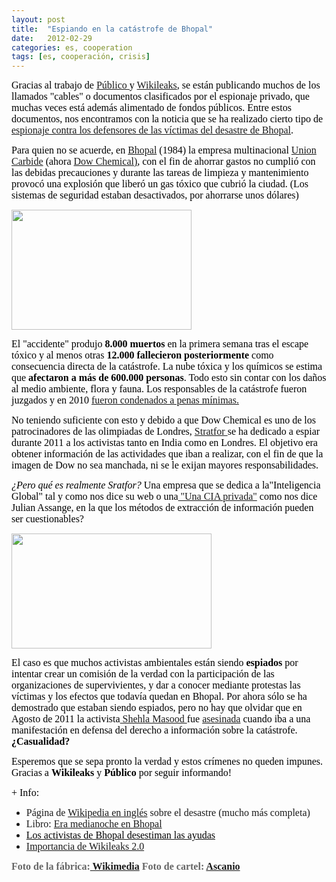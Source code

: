 ```yaml
---
layout: post
title:  "Espiando en la catástrofe de Bhopal"
date:   2012-02-29
categories: es, cooperation
tags: [es, cooperación, crisis]
---
```

<span style="color:#000000;"><span style="font-family:Ubuntu;"><span style="font-size:medium;">Gracias al trabajo de <a href="http://www.publico.es/" target="_blank">Público </a>y <a href="http://wikileaks.org/" target="_blank">Wikileaks</a>, se están publicando muchos de los llamados "cables" o documentos clasificados por el espionaje privado, que muchas veces está además alimentado de fondos públicos.
Entre estos documentos, nos encontramos con la noticia que se ha realizado cierto tipo de <a href="http://www.publico.es/internacional/424179/espionaje-contra-los-defensores-de-las-victimas-de-bhopal" target="_blank">espionaje contra los defensores de las víctimas del desastre de Bhopal</a>.</span></span></span>

<span style="color:#000000;"><span style="font-family:Ubuntu;"><span style="font-size:medium;">Para quien no se acuerde, en <a href="http://es.wikipedia.org/wiki/Bhopal" target="_blank">Bhopal</a> (1984) la empresa multinacional <a href="http://es.wikipedia.org/wiki/Union_Carbide" target="_blank">Union Carbide</a> (ahora <a href="http://es.wikipedia.org/wiki/Dow_Chemical" target="_blank">Dow Chemical)</a>, con el fin de ahorrar gastos no cumplió con las debidas precauciones y durante las tareas de limpieza y mantenimiento provocó una explosión que liberó un gas tóxico que cubrió la ciudad. (Los sistemas de seguridad estaban desactivados, por ahorrarse unos dólares)</span></span></span>

<span style="font-family:Ubuntu;">
</span>

<img class="    " src="http://upload.wikimedia.org/wikipedia/commons/thumb/6/66/Bhopal-Union_Carbide_2.jpg/800px-Bhopal-Union_Carbide_2.jpg" alt="" width="288" height="192" />

<span style="color:#000000;"><span style="font-family:Ubuntu;"><span style="font-size:medium;">El "accidente" produjo</span></span></span><strong><span style="color:#000000;"><span style="font-family:Ubuntu;"><span style="font-size:medium;"> 8.000 muertos</span></span></span></strong><span style="color:#000000;"><span style="font-family:Ubuntu;"><span style="font-size:medium;"> en la primera semana tras el escape tóxico y al menos otras</span></span></span><strong><span style="color:#000000;"><span style="font-family:Ubuntu;"><span style="font-size:medium;"> 12.000 fallecieron posteriormente</span></span></span></strong><span style="color:#000000;"><span style="font-family:Ubuntu;"><span style="font-size:medium;"> como consecuencia directa de la catástrofe. La nube tóxica y los químicos se estima que </span></span></span><strong><span style="color:#000000;"><span style="font-family:Ubuntu;"><span style="font-size:medium;">afectaron a más de 600.000 personas</span></span></span></strong><span style="color:#000000;"><span style="font-family:Ubuntu;"><span style="font-size:medium;">. Todo esto sin contar con los daños al medio ambiente, flora y fauna. Los responsables de la catástrofe fueron juzgados y en 2010 <a href="http://diagonalperiodico.net/India-no-hay-justicia-para-Bhopal.html" target="_blank">fueron condenados a penas mínimas.</a></span></span></span>

<span style="color:#000000;"><span style="font-family:Ubuntu;"><span style="font-size:medium;">No teniendo suficiente con esto y debido a que Dow Chemical es uno de los patrocinadores de las olimpiadas de Londres, <a href="http://www.stratfor.com/" target="_blank">Stratfor </a>se ha dedicado a espiar durante 2011 a los activistas tanto en India como en Londres. El objetivo era obtener información de las actividades que iban a realizar, con el fin de que la imagen de Dow no sea manchada, ni se le exijan mayores responsabilidades.</span></span></span>

<em><span style="color:#000000;"><span style="font-family:Ubuntu;"><span style="font-size:medium;">¿Pero qué es realmente Sratfor?</span></span></span></em><span style="color:#000000;"><span style="font-family:Ubuntu;"><span style="font-size:medium;"> Una empresa que se dedica a la"Inteligencia Global" tal y como nos dice su web o una<a href="http://www.bbc.co.uk/mundo/noticias/2012/02/120227_eeuu_stratfor_wikileaks_servicio_inteligencia_wbm.shtml" target="_blank"> "Una CIA privada"</a> como nos dice Julian Assange, en la que los métodos de extracción de información pueden ser cuestionables?</span></span></span>
<p style="text-align:left;" align="CENTER"><span style="font-family:Ubuntu;">
</span></p>
<a href="http://farm1.staticflickr.com/22/28868638_82cb964f82.jpg"><img class="aligncenter" src="http://farm1.staticflickr.com/22/28868638_82cb964f82.jpg" alt="" width="320" height="184" /></a>

<span style="font-family:Ubuntu;"><span style="font-size:medium;"><span style="color:#000000;">El caso es que muchos activistas ambientales están siendo</span><strong><span style="color:#000000;"> espiados</span></strong><span style="color:#000000;"> por intentar crear un comisión de la verdad con la participación de las organizaciones de supervivientes, y dar a conocer mediante protestas las víctimas y los efectos que todavía quedan en Bhopal. Por ahora sólo se ha demostrado que estaban siendo espiados, pero no hay que olvidar que en Agosto de 2011 la activista<a href="http://en.wikipedia.org/wiki/Shehla_Masood" target="_blank"> Shehla Masood </a>fue <a href="http://www.europapress.es/internacional/noticia-asesinada-activista-india-shehla-masood-20110817091703.html" target="_blank">asesinada</a> cuando iba a una manifestación en defensa del derecho a información sobre la catástrofe. </span><strong><span style="color:#000000;">¿Casualidad?</span></strong></span></span>

<span style="color:#000000;"><span style="font-family:Ubuntu;"><span style="font-size:medium;">Esperemos que se sepa pronto la verdad y estos crímenes no queden impunes. Gracias a </span></span></span><strong><span style="color:#000000;"><span style="font-family:Ubuntu;"><span style="font-size:medium;">Wikileaks</span></span></span></strong><span style="color:#000000;"><span style="font-family:Ubuntu;"><span style="font-size:medium;"> y </span></span></span><strong><span style="color:#000000;"><span style="font-family:Ubuntu;"><span style="font-size:medium;">Público</span></span></span></strong><span style="color:#000000;"><span style="font-family:Ubuntu;"><span style="font-size:medium;"> por seguir informando!</span></span></span>

<span style="color:#000000;"><span style="font-family:Ubuntu;"><span style="font-size:medium;">+ Info:</span></span></span>
<ul>
	<li><span style="font-size:medium;font-family:Ubuntu;">Página de </span><a style="font-size:medium;font-family:Ubuntu;" href="http://en.wikipedia.org/wiki/Bhopal_disaster" target="_blank">Wikipedia en inglés</a><span style="font-size:medium;font-family:Ubuntu;"> sobre el desastre (mucho más completa)</span></li>
	<li><span style="font-size:medium;font-family:Ubuntu;">Libro: </span><a style="font-size:medium;font-family:Ubuntu;" href="http://www.proteccioncivil-andalucia.org/Documentos/Bhopal.htm#Libro" target="_blank">Era medianoche en Bhopal</a></li>
	<li><a href="http://cocexindia.blogspot.com/2010/06/los-activistas-de-bhopal-en-india.html" target="_blank"><span style="color:#000000;"><span style="font-family:Ubuntu;"><span style="font-size:medium;">Los activistas de Bhopal desestiman las ayudas</span></span></span></a></li>
	<li><span style="color:#000000;"><span style="font-family:Ubuntu;"><span style="font-size:medium;"><a title="wikileaks 2.0" href="http://www.publico.es/internacional/424554/wikileaks-2-0-es-mucho-mas-importante-que-el-cablegate-original" target="_blank">Importancia de Wikileaks 2.0</a></span></span></span></li>
</ul>
<strong><span style="color:#666666;"><span style="font-family:Ubuntu;"><span style="font-size:medium;">Foto de la fábrica:<a href="http://es.wikipedia.org/wiki/Archivo:Bhopal-Union_Carbide_2.jpg" target="_blank"> Wikimedia</a>
Foto de cartel: <a href="http://www.flickr.com/photos/ascanio/" target="_blank">Ascanio</a></span></span></span></strong><span style="color:#666666;"><span style="font-family:Ubuntu;"><span style="font-size:medium;">
</span></span></span>
